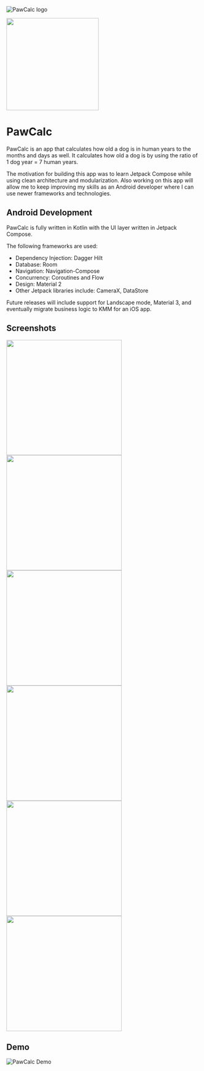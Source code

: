 ![PawCalc logo](docs/logo.png)

<a href="https://play.google.com/store/apps/details?id=com.sidgowda.pawcalc" target="_blank">
<img src="https://play.google.com/intl/en_gb/badges/static/images/badges/en_badge_web_generic.png" width=240 />
</a>

# PawCalc

PawCalc is an app that calculates how old a dog is in human years to the months and days as well.
It calculates how old a dog is by using the ratio of 1 dog year = 7 human years.

The motivation for building this app was to learn Jetpack Compose while using clean architecture and modularization. Also working on this app will allow me to keep improving my skills as an Android developer where I can use newer frameworks and technologies.

## Android Development
PawCalc is fully written in Kotlin with the UI layer written in Jetpack Compose.

The following frameworks are used:
- Dependency Injection: Dagger Hilt
- Database: Room
- Navigation: Navigation-Compose
- Concurrency: Coroutines and Flow
- Design: Material 2
- Other Jetpack libraries include: CameraX, DataStore

Future releases will include support for Landscape mode, Material 3, and eventually migrate business logic to KMM for an iOS app.

## Screenshots
<img src="docs/details.png" width="300"> <img src="docs/edit.png" width="300"> <img src="docs/dogs.png" width="300"> <img src="docs/settings.png" width="300"> <img src="docs/media.png" width="300"> <img src="docs/camera.png" width="300">

## Demo
![PawCalc Demo](docs/pawcalc.gif)
